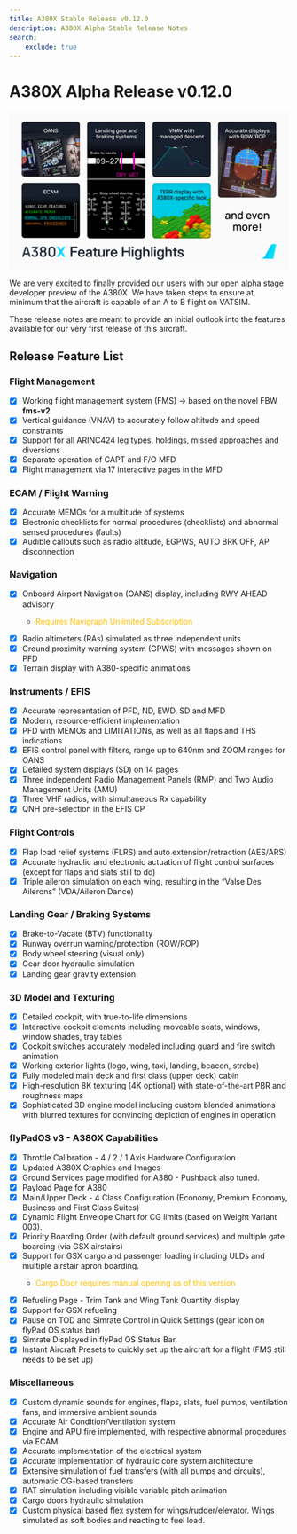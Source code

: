 ```yaml
---
title: A380X Stable Release v0.12.0
description: A380X Alpha Stable Release Notes
search:
    exclude: true
---
```


[//]: # (<link rel="stylesheet" href="../../stylesheets/toc-tables.css">)

# A380X Alpha Release v0.12.0

![a380x-release-card-v1.png](../assets/a380x-release-card-v1.png)

We are very excited to finally provided our users with our open alpha stage developer preview of the A380X. We have taken steps to ensure at minimum that the aircraft is
capable of an A to B flight on VATSIM.

These release notes are meant to provide an initial outlook into the features available for our very first release of this aircraft.

## Release Feature List

### Flight Management

- [x] Working flight management system (FMS) -> based on the novel FBW **fms-v2**
- [x] Vertical guidance (VNAV) to accurately follow altitude and speed constraints
- [x] Support for all ARINC424 leg types, holdings, missed approaches and diversions
- [x] Separate operation of CAPT and F/O MFD
- [x] Flight management via 17 interactive pages in the MFD

### ECAM / Flight Warning

- [x] Accurate MEMOs for a multitude of systems
- [x] Electronic checklists for normal procedures (checklists) and abnormal sensed procedures (faults)
- [x] Audible callouts such as radio altitude, EGPWS, AUTO BRK OFF, AP disconnection

### Navigation

- [x] Onboard Airport Navigation (OANS) display, including RWY AHEAD advisory
    - <p style="color:#FFBF00;">Requires Navigraph Unlimited Subscription</p>
- [x] Radio altimeters (RAs) simulated as three independent units
- [x] Ground proximity warning system (GPWS) with messages shown on PFD
- [x] Terrain display with A380-specific animations

### Instruments / EFIS

- [x] Accurate representation of PFD, ND, EWD, SD and MFD
- [x] Modern, resource-efficient implementation
- [x] PFD with MEMOs and LIMITATIONs, as well as all flaps and THS indications
- [x] EFIS control panel with filters, range up to 640nm and ZOOM ranges for OANS
- [x] Detailed system displays (SD) on 14 pages
- [x] Three independent Radio Management Panels (RMP) and Two Audio Management Units (AMU)
- [x] Three VHF radios, with simultaneous Rx capability
- [x] QNH pre-selection in the EFIS CP

### Flight Controls

- [x] Flap load relief systems (FLRS) and auto extension/retraction (AES/ARS)
- [x] Accurate hydraulic and electronic actuation of flight control surfaces (except for flaps and slats still to do)
- [x] Triple aileron simulation on each wing, resulting in the “Valse Des Ailerons” (VDA/Aileron Dance)

### Landing Gear / Braking Systems

- [x] Brake-to-Vacate (BTV) functionality
- [x] Runway overrun warning/protection (ROW/ROP)
- [x] Body wheel steering (visual only)
- [x] Gear door hydraulic simulation
- [x] Landing gear gravity extension

### 3D Model and Texturing

- [x] Detailed cockpit, with true-to-life dimensions
- [x] Interactive cockpit elements including moveable seats, windows, window shades, tray tables
- [x] Cockpit switches accurately modeled including guard and fire switch animation
- [x] Working exterior lights (logo, wing, taxi, landing, beacon, strobe)
- [x] Fully modeled main deck and first class (upper deck) cabin
- [x] High-resolution 8K texturing (4K optional) with state-of-the-art PBR and roughness maps
- [x] Sophisticated 3D engine model including custom blended animations with blurred textures for convincing
depiction of engines in operation

### flyPadOS v3 - A380X Capabilities

- [x] Throttle Calibration - 4 / 2 / 1 Axis Hardware Configuration
- [x] Updated A380X Graphics and Images
- [x] Ground Services page modified for A380 - Pushback also tuned. 
- [x] Payload Page for A380
- [x] Main/Upper Deck - 4 Class Configuration (Economy, Premium Economy, Business and First Class Suites)
- [x] Dynamic Flight Envelope Chart for CG limits (based on Weight Variant 003). 
- [x] Priority Boarding Order (with default ground services) and multiple gate boarding (via GSX airstairs)
- [x] Support for GSX cargo and passenger loading including ULDs and multiple airstair apron boarding.
    - <p style="color:#FFBF00;">Cargo Door requires manual opening as of this version</p>
- [x] Refueling Page - Trim Tank and Wing Tank Quantity display
- [x] Support for GSX refueling
- [x] Pause on TOD and Simrate Control in Quick Settings (gear icon on flyPad OS status bar)
- [x] Simrate Displayed in flyPad OS Status Bar.
- [x] Instant Aircraft Presets to quickly set up the aircraft for a flight (FMS still needs to be set up) 

### Miscellaneous

- [x] Custom dynamic sounds for engines, flaps, slats, fuel pumps, ventilation fans, and immersive ambient sounds
- [x] Accurate Air Condition/Ventilation system
- [x] Engine and APU fire implemented, with respective abnormal procedures via ECAM
- [x] Accurate implementation of the electrical system
- [x] Accurate implementation of hydraulic core system architecture
- [x] Extensive simulation of fuel transfers (with all pumps and circuits), automatic CG-based transfers
- [x] RAT simulation including visible variable pitch animation
- [x] Cargo doors hydraulic simulation
- [x] Custom physical based flex system for wings/rudder/elevator. Wings simulated as soft bodies and reacting to fuel load.
